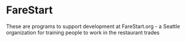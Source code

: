 # FareStart
These are programs to support development at FareStart.org - a Seattle organization for training people to work in the restaurant trades

